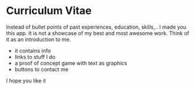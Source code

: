 # Curriculum Vitae

Instead of bullet points of past experiences, education, skills,.. I made you this app.
It is not a showcase of my best and most awesome work.
Think of it as an introduction to me.

- it contains info
- links to stuff I do
- a proof of concept game with text as graphics
- buttons to contact me

I hope you like it
